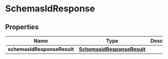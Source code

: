 # SchemasIdResponse

## Properties
Name | Type | Description | Notes
------------ | ------------- | ------------- | -------------
**schemasIdResponseResult** | [**SchemasidResponseResult**](SchemasidResponseResult.md) |  |  [optional]
